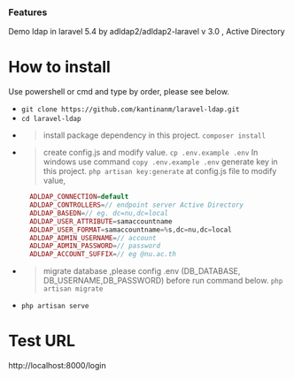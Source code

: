 ### Features
Demo ldap in laravel 5.4 by adldap2/adldap2-laravel v 3.0 , Active Directory 
# How to install
Use powershell or cmd and type by order, please see below.
- `git clone https://github.com/kantinanm/laravel-ldap.git`
- `cd laravel-ldap`
- > install package dependency in this project.
    `composer install`
- > create config.js and modify value.
  `cp .env.example .env` 
  > In windows use command `copy .env.example .env` 
  > generate key in this project.
    `php artisan key:generate`
  > at config.js file to modify value, 
  ```php
    ADLDAP_CONNECTION=default
    ADLDAP_CONTROLLERS=// endpoint server Active Directory 
    ADLDAP_BASEDN=// eg. dc=nu,dc=local
    ADLDAP_USER_ATTRIBUTE=samaccountname
    ADLDAP_USER_FORMAT=samaccountname=%s,dc=nu,dc=local
    ADLDAP_ADMIN_USERNAME=// account
    ADLDAP_ADMIN_PASSWORD=// password
    ADLDAP_ACCOUNT_SUFFIX=// eg @nu.ac.th
  ``` 
- > migrate database ,please config .env (DB_DATABASE, DB_USERNAME,DB_PASSWORD) before run command below.
    `php artisan migrate`
- `php artisan serve`


# Test URL
http://localhost:8000/login


